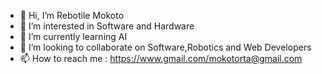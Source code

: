 - 👋 Hi, I’m Rebotile Mokoto
- 👀 I’m interested in Software and Hardware
- 🌱 I’m currently learning AI
- 💞️ I’m looking to collaborate on Software,Robotics and Web Developers
- 📫 How to reach me : https://www.gmail.com/mokotorta@gmail.com

<!---
Rebotil/Rebotil is a ✨ special ✨ repository because its `README.md` (this file) appears on your GitHub profile.
You can click the Preview link to take a look at your changes.
--->

